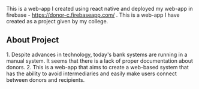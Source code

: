 This is a web-app I created using react native and deployed my web-app in firebase - https://donor-c.firebaseapp.com/ . This is a web-app I have created as a project given by my college.
<h2>About Project</h2>
1. Despite advances in technology, today's bank systems are running in a manual system. It seems that there is a lack of proper documentation about donors.
2. This is a web-app that aims to create a web-based system that has the ability to avoid intermediaries and easily make users connect between donors and recipients.

